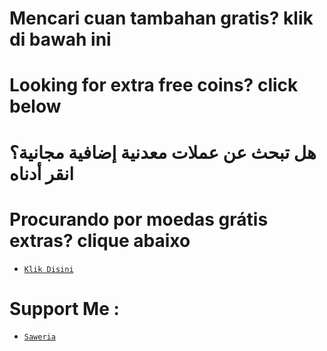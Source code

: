 # Mencari cuan tambahan gratis? klik di bawah ini
# Looking for extra free coins? click below
# هل تبحث عن عملات معدنية إضافية مجانية؟ انقر أدناه
# Procurando por moedas grátis extras? clique abaixo

* [`Klik Disini`](https://ladangreceh.xyz/?ref=oGyqwktne)

# Support Me :
* [`Saweria`](https://saweria.co/didinsec)
